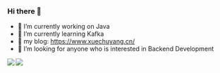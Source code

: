 ### Hi there 👋
- 🔭 I’m currently working on Java
- 🌱 I’m currently learning Kafka
- :hammer: my blog: https://www.xuechuyang.cn/
- 🤔 I’m looking for anyone who is interested in Backend Development
<img align="left" src="https://github-readme-stats.vercel.app/api?username=neowho&show_icons=true&icon_color=CE1D2D&text_color=718096&bg_color=ffffff&hide_title=true" />
<img align="middle" src="https://github-readme-stats.vercel.app/api/top-langs/?username=Chuyang778&&layout=compact" />


<!--
**Chuyang778/Chuyang778** is a ✨ _special_ ✨ repository because its `README.md` (this file) appears on your GitHub profile.

Here are some ideas to get you started:

- 🔭 I’m currently working on ...
- 🌱 I’m currently learning ...
- 👯 I’m looking to collaborate on ...
- 🤔 I’m looking for help with ...
- 💬 Ask me about ...
- 📫 How to reach me: ...
- 😄 Pronouns: ...
- ⚡ Fun fact: ...
-->
